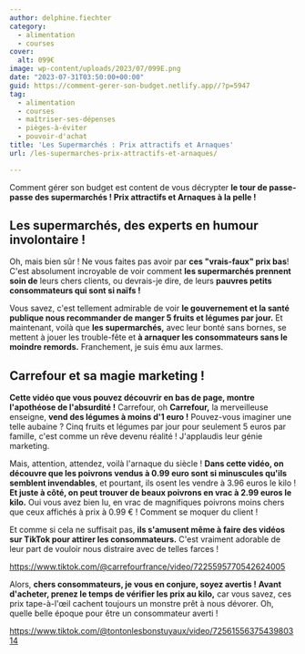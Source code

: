```yaml
---
author: delphine.fiechter
category:
  - alimentation
  - courses
cover:
  alt: 099€
image: wp-content/uploads/2023/07/099E.png
date: "2023-07-31T03:50:00+00:00"
guid: https://comment-gerer-son-budget.netlify.app//?p=5947
tag:
  - alimentation
  - courses
  - maîtriser-ses-dépenses
  - pièges-à-éviter
  - pouvoir-d'achat
title: 'Les Supermarchés : Prix attractifs et Arnaques'
url: /les-supermarches-prix-attractifs-et-arnaques/

---
```

Comment gérer son budget est content de vous décrypter **le tour de passe-passe des supermarchés ! Prix attractifs et Arnaques à la pelle !**

## Les supermarchés, des experts en humour involontaire !

Oh, mais bien sûr ! Ne vous faites pas avoir par **ces "vrais-faux" prix bas**! C'est absolument incroyable de voir comment **les supermarchés prennent soin de** leurs chers clients, ou devrais-je dire, de leurs **pauvres petits consommateurs qui sont si naïfs !**

Vous savez, c'est tellement admirable de voir **le gouvernement et la santé publique nous recommander de manger 5 fruits et légumes par jour.** Et maintenant, voilà que **les supermarchés,** avec leur bonté sans bornes, se mettent à jouer les trouble-fête et **à arnaquer les consommateurs sans le moindre remords.** Franchement, je suis ému aux larmes.

## Carrefour et sa magie marketing !

**Cette vidéo que vous pouvez découvrir en bas de page, montre l'apothéose de l'absurdité !** Carrefour, oh **Carrefour,** la merveilleuse enseigne, **vend des légumes à moins d'1 euro !** Pouvez-vous imaginer une telle aubaine ? Cinq fruits et légumes par jour pour seulement 5 euros par famille, c'est comme un rêve devenu réalité ! J'applaudis leur génie marketing.

Mais, attention, attendez, voilà l'arnaque du siècle ! **Dans cette vidéo, on découvre que les poivrons vendus à 0.99 euro sont si minuscules qu'ils semblent invendables**, et pourtant, ils osent les vendre à 3.96 euros le kilo ! **Et juste à côté, on peut trouver de beaux poivrons en vrac à 2.99 euros le kilo.** Oui vous avez bien lu, en vrac de magnifiques poivrons moins chers que ceux affichés à prix à 0.99 € ! Comment se moquer du client !

Et comme si cela ne suffisait pas, **ils s'amusent même à faire des vidéos sur TikTok pour attirer les consommateurs.** C'est vraiment adorable de leur part de vouloir nous distraire avec de telles farces !

https://www.tiktok.com/@carrefourfrance/video/7225595770542624005

Alors, **chers consommateurs, je vous en conjure, soyez avertis !** **Avant d'acheter, prenez le temps de vérifier les prix au kilo,** car vous savez, ces prix tape-à-l'œil cachent toujours un monstre prêt à nous dévorer. Oh, quelle belle époque pour être un consommateur averti !

https://www.tiktok.com/@tontonlesbonstuyaux/video/7256155637543980314
